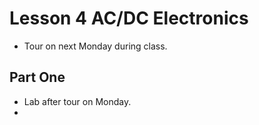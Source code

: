 # Lesson 4 AC/DC Electronics
- Tour on next Monday during class.
## Part One
- Lab after tour on Monday.
- 

